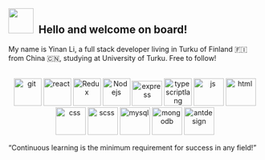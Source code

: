 <h2> <img src="https://emojis.slackmojis.com/emojis/images/1588315024/8823/hyperkitty.gif?1588315024" width="50" />&nbsp Hello and welcome on board!</h2>
My name is Yinan Li, a full stack developer living in Turku of Finland 🇫🇮 from China 🇨🇳, studying at University of Turku. Free to follow!
<br />
<br />
<p align="center">
  <img src="https://www.vectorlogo.zone/logos/git-scm/git-scm-icon.svg" alt="git" width="55" height="55"/> 
  <img src="https://www.vectorlogo.zone/logos/reactjs/reactjs-icon.svg" alt="react" width="55" height="55"/>
  <img src="https://github.com/detain/svg-logos/blob/master/svg/redux.svg" alt="Redux" width="55" height="55"/>
  <img src="https://www.vectorlogo.zone/logos/nodejs/nodejs-icon.svg" alt="Nodejs" width="55" height="55"/>
  <img src="https://www.vectorlogo.zone/logos/expressjs/expressjs-ar21.svg" alt="express" width="60" height="50"/>
  <img src="https://www.vectorlogo.zone/logos/typescriptlang/typescriptlang-icon.svg" alt="typescriptlang" width="55" height="55"/>
  <img src="https://www.vectorlogo.zone/logos/javascript/javascript-icon.svg" alt="js" width="60" height="55"/>
  <img src="https://www.vectorlogo.zone/logos/w3_html5/w3_html5-icon.svg" alt="html" width="60" height="55"/>
  <img src="https://www.vectorlogo.zone/logos/w3_css/w3_css-icon.svg" alt="css" width="60" height="55"/>
  <img src="https://www.vectorlogo.zone/logos/sass-lang/sass-lang-icon.svg" alt="scss" width="60" height="55"/>
  <img src="https://www.vectorlogo.zone/logos/mysql/mysql-icon.svg" alt="mysql" width="60" height="55"/>
  <img src="https://www.vectorlogo.zone/logos/mongodb/mongodb-icon.svg" alt="mongodb" width="60" height="55"/>
  <img src="https://gw.alipayobjects.com/zos/rmsportal/KDpgvguMpGfqaHPjicRK.svg" alt="antdesign" width="60" height="55"/>
</p>

<q>Continuous learning is the minimum requirement for success in any field!</q>

<!---
liyinan0501/liyinan0501 is a ✨ special ✨ repository because its `README.md` (this file) appears on your GitHub profile.
You can click the Preview link to take a look at your changes.
--->
